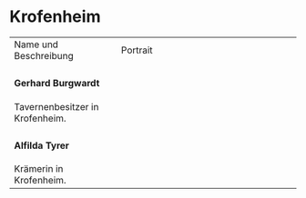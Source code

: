 # Krofenheim

<table>
<tr><td>Name und Beschreibung</td><td width="300">Portrait</td></tr>
<tr><td><h4>Gerhard Burgwardt</h4> Tavernenbesitzer in Krofenheim.</td><td></td></tr>
<tr><td><h4>Alfilda Tyrer</h4> Krämerin in Krofenheim.</td><td></td></tr>
</table>